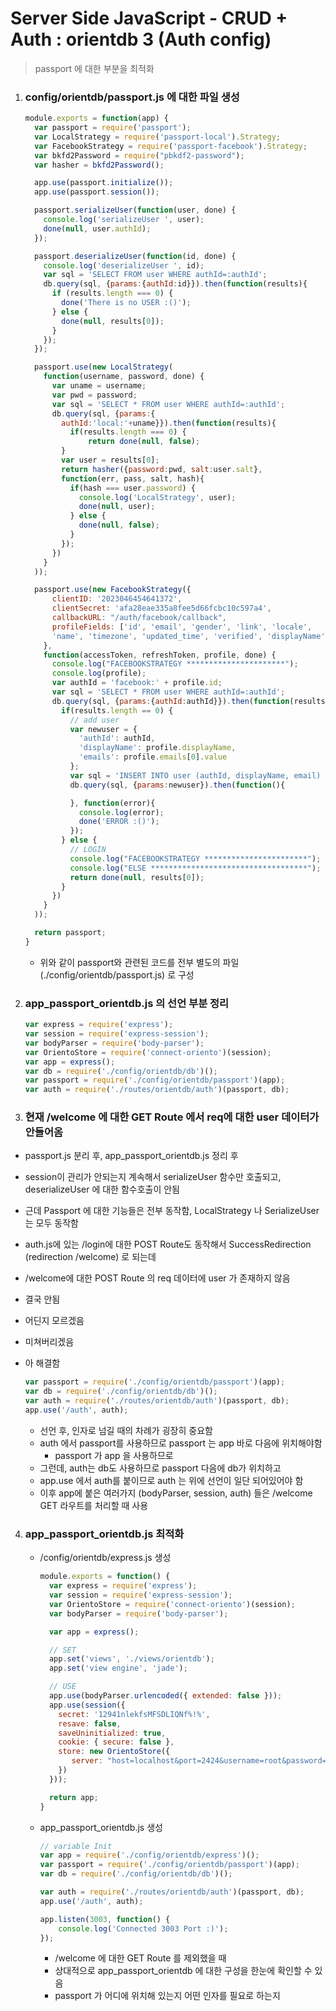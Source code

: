 # Server Side JavaScript - CRUD + Auth : orientdb 3 (Auth config)

> passport 에 대한 부분을 최적화

1. ### config/orientdb/passport.js 에 대한 파일 생성

   ```js
   module.exports = function(app) {
     var passport = require('passport');
     var LocalStrategy = require('passport-local').Strategy;
     var FacebookStrategy = require('passport-facebook').Strategy;
     var bkfd2Password = require("pbkdf2-password");
     var hasher = bkfd2Password();

     app.use(passport.initialize());
     app.use(passport.session());

     passport.serializeUser(function(user, done) {
       console.log('serializeUser ', user);
       done(null, user.authId);
     });

     passport.deserializeUser(function(id, done) {
       console.log('deserializeUser ', id);
       var sql = 'SELECT FROM user WHERE authId=:authId';
       db.query(sql, {params:{authId:id}}).then(function(results){
         if (results.length === 0) {
           done('There is no USER :()');
         } else {
           done(null, results[0]);
         }
       });
     });

     passport.use(new LocalStrategy(
       function(username, password, done) {
         var uname = username;
         var pwd = password;
         var sql = 'SELECT * FROM user WHERE authId=:authId';
         db.query(sql, {params:{
           authId:'local:'+uname}}).then(function(results){
             if(results.length === 0) {
                 return done(null, false);
           }
           var user = results[0];
           return hasher({password:pwd, salt:user.salt},
           function(err, pass, salt, hash){
             if(hash === user.password) {
               console.log('LocalStrategy', user);
               done(null, user);
             } else {
               done(null, false);
             }
           });
         })
       }
     ));

     passport.use(new FacebookStrategy({
         clientID: '2023046454641372',
         clientSecret: 'afa28eae335a8fee5d66fcbc10c597a4',
         callbackURL: "/auth/facebook/callback",
         profileFields: ['id', 'email', 'gender', 'link', 'locale',
         'name', 'timezone', 'updated_time', 'verified', 'displayName']
       },
       function(accessToken, refreshToken, profile, done) {
         console.log("FACEBOOKSTRATEGY **********************");
         console.log(profile);
         var authId = 'facebook:' + profile.id;
         var sql = 'SELECT * FROM user WHERE authId=:authId';
         db.query(sql, {params:{authId:authId}}).then(function(results){
           if(results.length == 0) {
             // add user
             var newuser = {
               'authId': authId,
               'displayName': profile.displayName,
               'emails': profile.emails[0].value
             };
             var sql = 'INSERT INTO user (authId, displayName, email) VALUES (:authId, :displayName, :emails)';
             db.query(sql, {params:newuser}).then(function(){

             }, function(error){
               console.log(error);
               done('ERROR :()');
             });
           } else {
             // LOGIN
             console.log("FACEBOOKSTRATEGY ***********************");
             console.log("ELSE ***********************************");
             return done(null, results[0]);
           }
         })
       }
     ));

     return passport;
   }
   ```

   - 위와 같이 passport와 관련된 코드를 전부 별도의 파일 (./config/orientdb/passport.js) 로 구성

2. ### app_passport_orientdb.js 의 선언 부분 정리

   ```js
   var express = require('express');
   var session = require('express-session');
   var bodyParser = require('body-parser');
   var OrientoStore = require('connect-oriento')(session);
   var app = express();
   var db = require('./config/orientdb/db')();
   var passport = require('./config/orientdb/passport')(app);
   var auth = require('./routes/orientdb/auth')(passport, db);
   ```

3. ### 현재 /welcome 에 대한 GET Route 에서 req에 대한 user 데이터가 안들어옴

  - passport.js 분리 후, app_passport_orientdb.js 정리 후

  - session이 관리가 안되는지 계속해서 serializeUser 함수만 호출되고, deserializeUser 에 대한 함수호출이 안됨

  - 근데 Passport 에 대한 기능들은 전부 동작함, LocalStrategy 나 SerializeUser 는 모두 동작함

  - auth.js에 있는 /login에 대한  POST Route도 동작해서 SuccessRedirection (redirection /welcome) 로 되는데

  - /welcome에 대한 POST Route 의 req 데이터에 user 가 존재하지 않음

  - 결국 안됨

  - 어딘지 모르겠음

  - 미쳐버리겠음

  - 아 해결함

    ```js
    var passport = require('./config/orientdb/passport')(app);
    var db = require('./config/orientdb/db')();
    var auth = require('./routes/orientdb/auth')(passport, db);
    app.use('/auth', auth);
    ```

    - 선언 후, 인자로 넘길 때의 차례가 굉장히 중요함
    - auth 에서 passport를 사용하므로 passport 는 app 바로 다음에 위치해야함
      - passport 가 app 을 사용하므로
    - 그런데, auth는 db도 사용하므로 passport 다음에 db가 위치하고
    - app.use 에서 auth를 붙이므로 auth 는 위에 선언이 일단 되어있어야 함
    - 이후 app에 붙은 여러가지 (bodyParser, session, auth) 들은 /welcome GET 라우트를 처리할 때 사용

4. ### app_passport_orientdb.js 최적화

   - /config/orientdb/express.js 생성

     ```js
     module.exports = function() {
       var express = require('express');
       var session = require('express-session');
       var OrientoStore = require('connect-oriento')(session);
       var bodyParser = require('body-parser');

       var app = express();

       // SET
       app.set('views', './views/orientdb');
       app.set('view engine', 'jade');

       // USE
       app.use(bodyParser.urlencoded({ extended: false }));
       app.use(session({
         secret: '12941nlekfsMFSDLIQNf%!%',
         resave: false,
         saveUninitialized: true,
         cookie: { secure: false },
         store: new OrientoStore({
         	server: "host=localhost&port=2424&username=root&password=111111&db=o2"
         })
       }));

       return app;
     }
     ```

   - app_passport_orientdb.js 생성

     ```js
     // variable Init
     var app = require('./config/orientdb/express')();
     var passport = require('./config/orientdb/passport')(app);
     var db = require('./config/orientdb/db')();

     var auth = require('./routes/orientdb/auth')(passport, db);
     app.use('/auth', auth);

     app.listen(3003, function() {
         console.log('Connected 3003 Port :)');
     });
     ```

     - /welcome 에 대한 GET Route 를 제외했을 때
     - 상대적으로 app_passport_orientdb 에 대한 구성을 한눈에 확인할 수 있음
     - passport 가 어디에 위치해 있는지 어떤 인자를 필요로 하는지